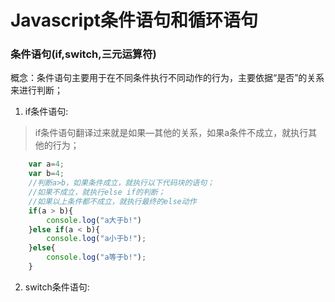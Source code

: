# Javascript条件语句和循环语句
### 条件语句(if,switch,三元运算符)
概念：条件语句主要用于在不同条件执行不同动作的行为，主要依据“是否”的关系来进行判断；
1. if条件语句:
>if条件语句翻译过来就是如果—其他的关系，如果a条件不成立，就执行其他的行为；
```javascript
    var a=4;
    var b=4;
    //判断a>b，如果条件成立，就执行以下代码块的语句；
    //如果不成立，就执行else if的判断；
    //如果以上条件都不成立，就执行最终的else动作
    if(a > b){
        console.log("a大于b!")
    }else if(a < b){
        console.log("a小于b!");
    }else{
        console.log("a等于b!");
    }
```
2. switch条件语句:
> 